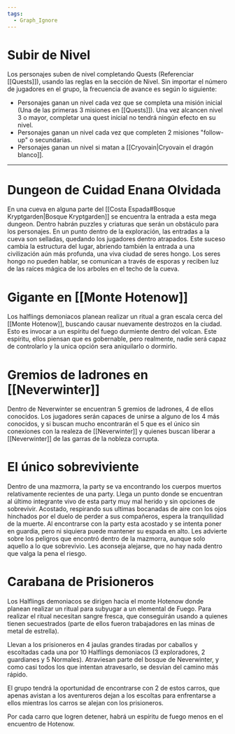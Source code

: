 ```yaml
---
tags:
  - Graph_Ignore
---
```

# Subir de Nivel
Los personajes suben de nivel completando Quests (Referenciar [[Quests]]), usando las reglas en la sección de Nivel. Sin importar el número de jugadores en el grupo, la frecuencia de avance es según lo siguiente:
+ Personajes ganan un nivel cada vez que se completa una misión inicial (Una de las primeras 3 misiones en [[Quests]]). Una vez alcancen nivel 3 o mayor, completar una quest inicial no tendrá ningún efecto en su nivel.
+ Personajes ganan un nivel cada vez que completen 2 misiones "follow-up" o secundarias.
+ Personajes ganan un nivel si matan a [[Cryovain|Cryovain el dragón blanco]].
***
# Dungeon de Cuidad Enana Olvidada
En una cueva en alguna parte del [[Costa Espada#Bosque Kryptgarden|Bosque Kryptgarden]] se encuentra la entrada a esta mega dungeon. Dentro habrán puzzles y criaturas que serán un obstáculo para los personajes. En un punto dentro de la exploración, las entradas a la cueva son selladas, quedando los jugadores dentro atrapados. Este suceso cambia la estructura del lugar, abriendo también la entrada a una civilización aún más profunda, una viva ciudad de seres hongo. Los seres hongo no pueden hablar, se comunican a través de esporas y reciben luz de las raíces mágica de los arboles en el techo de la cueva.   
# Gigante en [[Monte Hotenow]]
Los halflings demoniacos planean realizar un ritual a gran escala cerca del [[Monte Hotenow]], buscando causar nuevamente destrozos en la ciudad. Esto es invocar a un espíritu del fuego durmiente dentro del volcan. Este espíritu, ellos piensan que es gobernable, pero realmente, nadie será capaz de controlarlo y la unica opción sera aniquilarlo o dormirlo.
# Gremios de ladrones en [[Neverwinter]]
Dentro de Neverwinter se encuentran 5 gremios de ladrones, 4 de ellos conocidos. Los jugadores serán capaces de unirse a alguno de los 4 más conocidos, y si buscan mucho encontrarán el 5 que es el único sin conexiones con la realeza de [[Neverwinter]] y quienes buscan liberar a [[Neverwinter]] de las garras de la nobleza corrupta.
# El único sobreviviente
Dentro de una mazmorra, la party se va encontrando los cuerpos muertos relativamente recientes de una party. Llega un punto donde se encuentran al último integrante vivo de esta party muy mal herido y sin opciones de sobrevivir. Acostado, respirando sus ultimas bocanadas de aire con los ojos hinchados por el duelo de perder a sus compañeros, espera la tranquilidad de la muerte. Al encontrarse con la party esta acostado y se intenta poner en guardia, pero ni siquiera puede mantener su espada en alto. Les advierte sobre los peligros que encontró dentro de la mazmorra, aunque solo aquello a lo que sobrevivio. Les aconseja alejarse, que no hay nada dentro que valga la pena el riesgo.
# Carabana de Prisioneros
Los Halflings demoniacos se dirigen hacia el monte Hotenow donde planean realizar un ritual para subyugar a un elemental de Fuego. Para realizar el ritual necesitan sangre fresca, que conseguirán usando a quienes tienen secuestrados (parte de ellos fueron trabajadores en las minas de metal de estrella).

Llevan a los prisioneros en 4 jaulas grandes tiradas por caballos y escoltadas cada una por 10 Halflings demoniacos (3 exploradores, 2 guardianes y 5 Normales). Atraviesan parte del bosque de Neverwinter, y como casi todos los que intentan atravesarlo, se desvían del camino más rápido.

El grupo tendrá la oportunidad de encontrarse con 2 de estos carros, que apenas avistan a los aventureros dejan a los escoltas para enfrentarse a ellos mientras los carros se alejan con los prisioneros.

Por cada carro que logren detener, habrá un espíritu de fuego menos en el encuentro de Hotenow.
